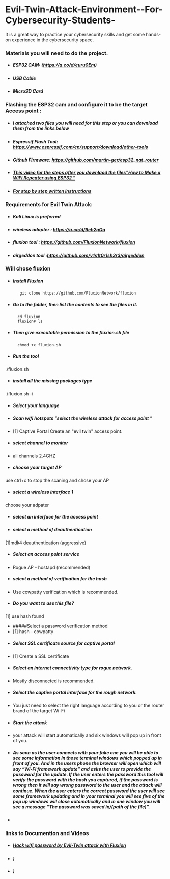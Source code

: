 # Evil-Twin-Attack-Environment--For-Cybersecurity-Students-
It is a great way to practice your cybersecurity skills and get some hands-on experience in the cybersecurity space.




### Materials you will need to do the project.
* ##### ESP32 CAM: (https://a.co/d/euru0Em)          
* ##### USB Cable
* ##### MicroSD Card

### Flashing the ESP32 cam and configure it to be the target Access point : 
* ##### I attached two files you will need for this step or you can download them from the links below 
* ##### Espressif Flash Tool: https://www.espressif.com/en/support/download/other-tools
* ##### Github Firmware: https://github.com/martin-ger/esp32_nat_router
* ##### [This video for the steps after you downlaod the files"How to Make a WiFi Repeater using ESP32 "](https://youtu.be/BP1Dz66faf4)
* ##### [For step by step written instructions](https://theiotprojects.com/portable-esp32-wifi-repeater/)

### Requirements for Evil Twin Attack: 
* ##### Kali Linux is preferred
* ##### wireless adapter : https://a.co/d/6eh2gOa
* ##### fluxion tool : https://github.com/FluxionNetwork/fluxion
* ##### airgeddon tool :https://github.com/v1s1t0r1sh3r3/airgeddon

### Will chose fluxion 
* #####  Install Fluxion
         git clone https://github.com/FluxionNetwork/fluxion
* ##### Go to the folder, then list the contents to see the files in it.
        cd fluxion
        fluxion# ls
* ##### Then give executable permission to the fluxion.sh file
        chmod +x fluxion.sh
* ##### Run the tool
./fluxion.sh
* ##### install all the missing packages type 
./fluxion.sh -i
* ##### Select your language 
* ##### Scan wifi hotspots "select the wireless attack for access point "
* [1] Captive Portal Create an "evil twin" access point.
* ##### select channel to monitor 
* all channels 2.4GHZ 
* ##### choose your target AP 
use ctrl+c to stop the scaning and chose your AP
* ##### select a wireless interface 1
choose your adpater
* ##### select an interface for the access point
* ##### select a method of deauthentication 
 [1]mdk4 deauthentication (aggressive)
* #####  Select an access point service
* Rogue AP - hostapd (recommended)
* ##### select a method of verification for the hash
* Use cowpatty verification which is recommended. 
* ##### Do you want to use this file?  
[1] use hash found
* #####Select a password verification method
* [1] hash - cowpatty
* ##### Select SSL certificate source for captive portal
*  [1] Create a SSL certificate
* ##### Select an internet connectivity type for rogue network.
* Mostly disconnected is recommended.
* ##### Select the captive portal interface for the rough network.
* You just need to select the right language according to you or the router brand of the target Wi-Fi
* ##### Start the attack
* your attack will start automatically and six windows will pop up in front of you. 
* ##### As soon as the user connects with your fake one you will be able to see some information in those terminal windows which popped up in front of you. And in the users phone the browser will open which will say “Wi-Fi framework update” and asks the user to provide the password for the update. If the user enters the password this tool will verify the password with the hash you captured, if the password is wrong then it will say wrong password to the user and the attack will continue. When the user enters the correct password the user will see some framework updating and in your terminal you will see five of the pop up windows will close automatically and in one window you will see a message “The password was saved in/(path of the file)”.
* ##### 




### links to Documention and Videos

* ##### [Hack wifi password by Evil-Twin attack with Fluxion ](https://anirbanroy.co.in/hack-wifi-password-by-evil-twin-attack-with-fluxion/)

* ##### []())

* ##### [ ]())

